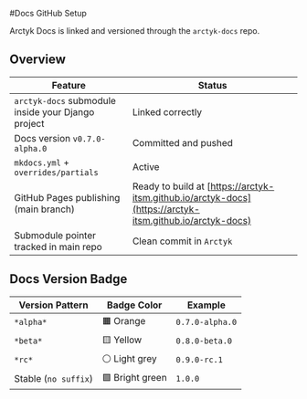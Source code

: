 #Docs GitHub Setup

Arctyk Docs is linked and versioned through the `arctyk-docs` repo.

## Overview

| Feature                                            | Status                                                                                                     |
| -------------------------------------------------- | ---------------------------------------------------------------------------------------------------------- |
| `arctyk-docs` submodule inside your Django project | Linked correctly                                                                                         |
| Docs version `v0.7.0-alpha.0`                      | Committed and pushed                                                                                     |
| `mkdocs.yml` + `overrides/partials`                |  Active                                                                                                   |
| GitHub Pages publishing (main branch)              | Ready to build at [https://arctyk-itsm.github.io/arctyk-docs](https://arctyk-itsm.github.io/arctyk-docs) |
| Submodule pointer tracked in main repo             | Clean commit in `Arctyk`                                                                                 |

## Docs Version Badge

| Version Pattern      | Badge Color     | Example         |
| -------------------- | --------------- | --------------- |
| `*alpha*`            | 🟧 Orange       | `0.7.0-alpha.0` |
| `*beta*`             | 🟨 Yellow       | `0.8.0-beta.0`  |
| `*rc*`               | ⚪ Light grey    | `0.9.0-rc.1`    |
| Stable (`no suffix`) | 🟩 Bright green | `1.0.0`         |
